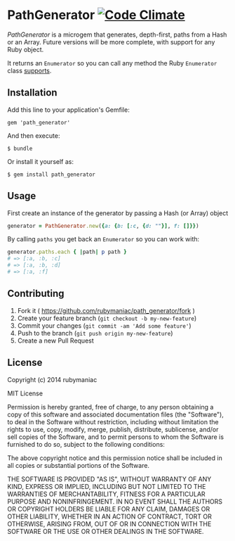 # PathGenerator [![Code Climate](https://codeclimate.com/github/rubymaniac/path_generator/badges/gpa.svg)](https://codeclimate.com/github/rubymaniac/path_generator)

*PathGenerator* is a microgem that generates, depth-first, paths from a Hash or an Array. Future versions will be more complete, with support for any Ruby object.

It returns an `Enumerator` so you can call any method the Ruby `Enumerator` class [supports][1].

## Installation

Add this line to your application's Gemfile:

    gem 'path_generator'

And then execute:

    $ bundle

Or install it yourself as:

    $ gem install path_generator

## Usage

First create an instance of the generator by passing a Hash (or Array) object

```ruby
generator = PathGenerator.new({a: {b: [:c, {d: ""}], f: []}})
```

By calling `paths` you get back an `Enumerator` so you can work with:

```ruby
generator.paths.each { |path| p path }
# => [:a, :b, :c]
# => [:a, :b, :d]
# => [:a, :f]
```

## Contributing

1. Fork it ( https://github.com/rubymaniac/path_generator/fork )
2. Create your feature branch (`git checkout -b my-new-feature`)
3. Commit your changes (`git commit -am 'Add some feature'`)
4. Push to the branch (`git push origin my-new-feature`)
5. Create a new Pull Request

## License

Copyright (c) 2014 rubymaniac

MIT License

Permission is hereby granted, free of charge, to any person obtaining
a copy of this software and associated documentation files (the
"Software"), to deal in the Software without restriction, including
without limitation the rights to use, copy, modify, merge, publish,
distribute, sublicense, and/or sell copies of the Software, and to
permit persons to whom the Software is furnished to do so, subject to
the following conditions:

The above copyright notice and this permission notice shall be
included in all copies or substantial portions of the Software.

THE SOFTWARE IS PROVIDED "AS IS", WITHOUT WARRANTY OF ANY KIND,
EXPRESS OR IMPLIED, INCLUDING BUT NOT LIMITED TO THE WARRANTIES OF
MERCHANTABILITY, FITNESS FOR A PARTICULAR PURPOSE AND
NONINFRINGEMENT. IN NO EVENT SHALL THE AUTHORS OR COPYRIGHT HOLDERS BE
LIABLE FOR ANY CLAIM, DAMAGES OR OTHER LIABILITY, WHETHER IN AN ACTION
OF CONTRACT, TORT OR OTHERWISE, ARISING FROM, OUT OF OR IN CONNECTION
WITH THE SOFTWARE OR THE USE OR OTHER DEALINGS IN THE SOFTWARE.



[1]: http://www.ruby-doc.org/core-2.1.1/Enumerator.html